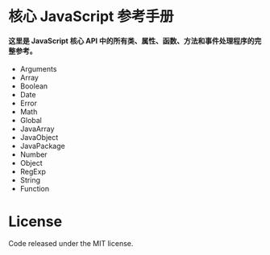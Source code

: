 # 核心 JavaScript 参考手册

#### 这里是 JavaScript 核心 API 中的所有类、属性、函数、方法和事件处理程序的完整参考。

* Arguments
* Array
* Boolean
* Date
* Error
* Math
* Global
* JavaArray
* JavaObject
* JavaPackage
* Number
* Object
* RegExp
* String
* Function

# License
Code released under the MIT license.
